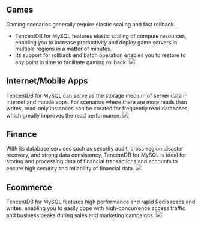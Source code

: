 ## Games
Gaming scenarios generally require elastic scaling and fast rollback.
- TencentDB for MySQL features elastic scaling of compute resources, enabling you to increase productivity and deploy game servers in multiple regions in a matter of minutes.
- Its support for rollback and batch operation enables you to restore to any point in time to facilitate gaming rollback.
![](https://main.qcloudimg.com/raw/c76a7e38d66c945dd9ce352adefb5e90.png)

## Internet/Mobile Apps
TencentDB for MySQL can serve as the storage medium of server data in internet and mobile apps. For scenarios where there are more reads than writes, read-only instances can be created for frequently read databases, which greatly improves the read performance.
![](https://main.qcloudimg.com/raw/bb9ec60c50b371d81bd52148fea4c189.png)

## Finance
With its database services such as security audit, cross-region disaster recovery, and strong data consistency, TencentDB for MySQL is ideal for storing and processing data of financial transactions and accounts to ensure high security and reliability of financial data.
![](https://main.qcloudimg.com/raw/446d8dc64961a52b09b24d13107502bb.png)

## Ecommerce
TencentDB for MySQL features high performance and rapid Redis reads and writes, enabling you to easily cope with high-concurrence access traffic and business peaks during sales and marketing campaigns.
![](https://main.qcloudimg.com/raw/1bd9340340e1ec424a3eba2dce8b903a.png)
